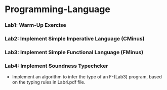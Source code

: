 # Programming-Language
### Lab1: Warm-Up Exercise

### Lab2: Implement Simple Imperative Language (CMinus)

### Lab3: Implement Simple Functional Language (FMinus)

### Lab4: Implement Soundness Typechcker
- Implement an algorithm to infer the type of an F-(Lab3) program, based on the typing rules in Lab4.pdf file.
